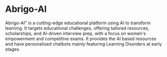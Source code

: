 # Abrigo-AI
Abrigo-AI" is a cutting-edge educational platform using AI to  transform learning. It targets educational challenges, offering tailored  resources, scholarships, and AI-driven interview prep, with a focus on  women's empowerment and competitive exams.
It provides the AI based resources and have personalised chatbots mainly featuring Learning Disorders at early stages.

